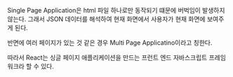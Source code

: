 Single Page Application은 html 파일 하나로만 동작되기 떄문에 버벅임이 발생하지 않는다. 
그래서 JSON  데이터를 해석하여 현재 화면에서 사용자가 현재 화면에 보여주게 된다.

반면에 여러 페이지가 있는 것 같은 경우 Multi Page Applicatino이라고 칭한다. 

따라서 React는 싱글 페이지 애플리케이션을 만드는 프런트 엔드 자바스크립트 프레임워크라 할 수 있다.